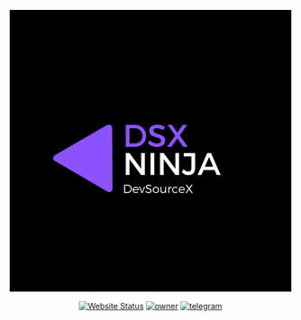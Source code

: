 <p align="center"><img width="500" src="https://github.com/dsxninja/.github/blob/main/profile/images/DSX.png?raw=true" alt="DXS logo"></p>

<p align="center">
  <a href="https://dxs.ninja"><img src="https://img.shields.io/badge/website-DXS.NINJA-orange" alt="Website Status"></a>
  <a href="https://github.com/webgtx"><img src="https://img.shields.io/badge/owner-webgtx-ff0010" alt="owner"></a>
  <a href="https://t.me/dxchatx"><img src="https://img.shields.io/badge/telegram-dxchatx-1e6cfc" alt="telegram"></a>
</p>
